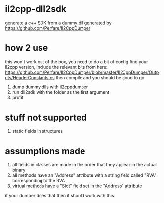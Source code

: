 # il2cpp-dll2sdk
generate a c++ SDK from a dummy dll generated by https://github.com/Perfare/Il2CppDumper

# how 2 use
this won't work out of the box, you need to do a bit of config
find your il2cpp version, include the relevant bits from here: 
https://github.com/Perfare/Il2CppDumper/blob/master/Il2CppDumper/Outputs/HeaderConstants.cs
then compile and you should be good to go

1. dump dummy dlls with il2cppdumper
2. run dll2sdk with the folder as the first argument
3. profit

# stuff not supported
1. static fields in structures

# assumptions made
1. all fields in classes are made in the order that they appear in the actual binary
2. all methods have an "Address" attribute with a string field called "RVA" corresponding to the RVA
3. virtual methods have a "Slot" field set in the "Address" attribute

if your dumper does that then it should work with this
